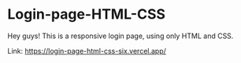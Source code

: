# Login-page-HTML-CSS

Hey guys! This is a responsive login page, using only HTML and CSS.

Link: https://login-page-html-css-six.vercel.app/
